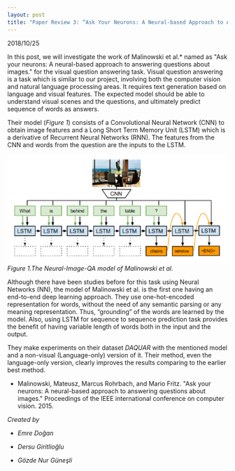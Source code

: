 ```yaml
---
layout: post
title: "Paper Review 3: “Ask Your Neurons: A Neural-based Approach to Answering Questions about Images"
---
```

2018/10/25


  In this post, we will investigate the work of Malinowski et al.* named as "Ask your neurons: A neural-based approach to answering questions about images." for the visual question answering task. Visual question answering is a task which is similar to our project, involving both the computer vision and natural language processing areas. It requires text generation based on language and visual features. The expected model should be able to understand visual scenes and the questions, and ultimately predict sequence of words as answers. 

  Their model (*Figure 1*) consists of a Convolutional Neural Network (CNN) to obtain image features and a Long Short Term Memory Unit (LSTM) which is a derivative of Recurrent Neural Networks (RNN). The features from the CNN and words from the question are the inputs to the LSTM. 

![asd](./../images/review-3.png)
*Figure 1.The Neural-Image-QA model of Malinowski et al.*

  Although there have been studies before for this task using Neural Networks (NN), the model of Malinowski et al. is the first one having an end-to-end deep learning approach. They use one-hot-encoded representation for words, without the need of any semantic parsing or any meaning representation. Thus, “grounding” of the words are learned by the model. Also, using LSTM for sequence to sequence prediction task provides the benefit of having variable length of words both in the input and the output. 
	
  They make experiments on their dataset *DAQUAR* with the mentioned model and a non-visual (Language-only) version of it. Their method, even the language-only version, clearly improves the results comparing to the earlier best method.

       

* Malinowski, Mateusz, Marcus Rohrbach, and Mario Fritz. "Ask your neurons: A neural-based approach to answering questions about images." Proceedings of the IEEE international conference on computer vision. 2015.

          
*Created by*

- *Emre Doğan*

- *Dersu Giritlioğlu*

- *Gözde Nur Güneşli*



